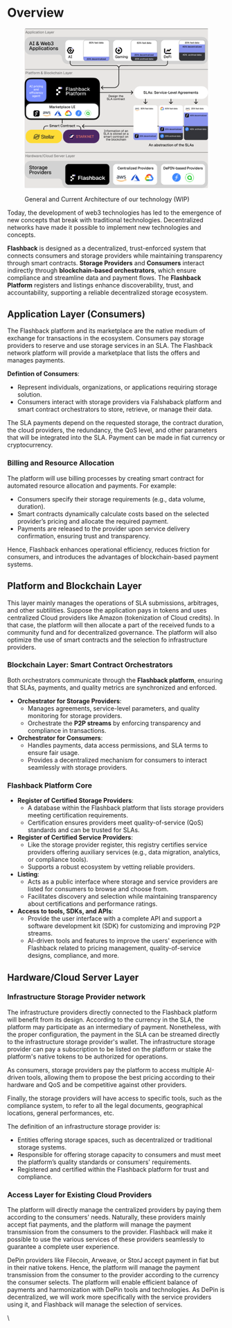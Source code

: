 # Overview

<figure><img src="../../.gitbook/assets/Img_Arch.png" alt=""><figcaption><p>General and Current Architecture of our technology (WIP)</p></figcaption></figure>

Today, the development of web3 technologies has led to the emergence of new concepts that break with traditional technologies. Decentralized networks have made it possible to implement new technologies and concepts.

**Flashback** is designed as a decentralized, trust-enforced system that connects consumers and storage providers while maintaining transparency through smart contracts. **Storage Providers** and **Consumers** interact indirectly through **blockchain-based orchestrators**, which ensure compliance and streamline data and payment flows. The **Flashback Platform** registers and listings enhance discoverability, trust, and accountability, supporting a reliable decentralized storage ecosystem.

## **Application Layer (Consumers)**

The Flashback platform and its marketplace are the native medium of exchange for transactions in the ecosystem. Consumers pay storage providers to reserve and use storage services in an SLA. The Flashback network platform will provide a marketplace that lists the offers and manages payments.&#x20;

**Defintion of Consumers**:

* Represent individuals, organizations, or applications requiring storage solution.&#x20;
* Consumers interact with storage providers via Falshaback platform and smart contract orchestrators to store, retrieve, or manage their data.

The SLA payments depend on the requested storage, the contract duration, the cloud providers, the redundancy, the QoS level, and other parameters that will be integrated into the SLA. Payment can be made in fiat currency or cryptocurrency.&#x20;

### **Billing and Resource Allocation**

The platform will use billing processes by creating smart contract for automated resource allocation and payments. For example:

* Consumers specify their storage requirements (e.g., data volume, duration).
* Smart contracts dynamically calculate costs based on the selected provider’s pricing and allocate the required payment.
* Payments are released to the provider upon service delivery confirmation, ensuring trust and transparency.

Hence, Flashback enhances operational efficiency, reduces friction for consumers, and introduces the advantages of blockchain-based payment systems.

## **Platform and Blockchain Layer**

This layer mainly manages the operations of SLA submissions, arbitrages, and other subtilities. Suppose the application pays in tokens and uses centralized Cloud providers like Amazon (tokenization of Cloud credits). In that case, the platform will then allocate a part of the received funds to a community fund and for decentralized governance. The platform will also optimize the use of smart contracts and the selection fo infrastructure providers.

### **Blockchain Layer: Smart Contract Orchestrators**

Both orchestrators communicate through the **Flashback platform**, ensuring that SLAs, payments, and quality metrics are synchronized and enforced.

* **Orchestrator for Storage Providers**:
  * Manages agreements, service-level parameters, and quality monitoring for storage providers.
  * Orchestrate the **P2P streams** by enforcing transparency and compliance in transactions.
* **Orchestrator for Consumers**:
  * Handles payments, data access permissions, and SLA terms to ensure fair usage.
  * Provides a decentralized mechanism for consumers to interact seamlessly with storage providers.

### **Flashback Platform Core**

* **Register of Certified Storage Providers**:
  * A database within the Flashback platform that lists storage providers meeting certification requirements.
  * Certification ensures providers meet quality-of-service (QoS) standards and can be trusted for SLAs.
* **Register of Certified Service Providers**:
  * Like the storage provider register, this registry certifies service providers offering auxiliary services (e.g., data migration, analytics, or compliance tools).
  * Supports a robust ecosystem by vetting reliable providers.
* **Listing**:
  * Acts as a public interface where storage and service providers are listed for consumers to browse and choose from.
  * Facilitates discovery and selection while maintaining transparency about certifications and performance ratings.
* **Access to tools, SDKs, and APIs**:
  * Provide the user interface with a complete API and support a software development kit (SDK) for customizing and improving P2P streams.&#x20;
  * AI-driven tools and features to improve the users' experience with Flashback related to pricing management, quality-of-service designs, compliance, and more.

## **Hardware/Cloud Server Layer**

### **Infrastructure Storage Provider network**

The infrastructure providers directly connected to the Flashback platform will benefit from its design. According to the currency in the SLA, the platform may participate as an intermediary of payment. Nonetheless, with the proper configuration, the payment in the SLA can be streamed directly to the infrastructure storage provider's wallet. The infrastructure storage provider can pay a subscription to be listed on the platform or stake the platform's native tokens to be authorized for operations.&#x20;

As consumers, storage providers pay the platform to access multiple AI-driven tools, allowing them to propose the best pricing according to their hardware and QoS and be competitive against other providers.

Finally, the storage providers will have access to specific tools, such as the compliance system, to refer to all the legal documents, geographical locations, general performances, etc.

The definition of an infrastructure storage provider is:

* Entities offering storage spaces, such as decentralized or traditional storage systems.&#x20;
* Responsible for offering storage capacity to consumers and must meet the platform’s quality standards or consumers' requirements.&#x20;
* Registered and certified within the Flashback platform for trust and compliance.

### **Access Layer for Existing Cloud Providers**

The platform will directly manage the centralized providers by paying them according to the consumers' needs. Naturally, these providers mainly accept fiat payments, and the platform will manage the payment transmission from the consumers to the provider. Flashback will make it possible to use the various services of these providers seamlessly to guarantee a complete user experience.&#x20;

DePin providers like Filecoin, Arweave, or StorJ accept payment in fiat but in their native tokens. Hence, the platform will manage the payment transmission from the consumer to the provider according to the currency the consumer selects. The platform will enable efficient balance of payments and harmonization with DePin tools and technologies. As DePin is decentralized, we will work more specifically with the service providers using it, and Flashback will manage the selection of services.

\
